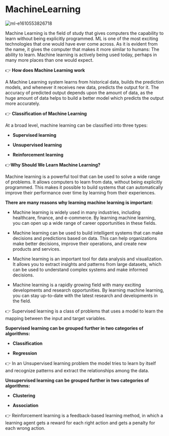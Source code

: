 # MachineLearning

![ml-e1610553826718](https://user-images.githubusercontent.com/123563634/234842674-d7a4ea75-76dc-4231-a8ea-fe5b593105a7.jpg)

Machine Learning is the field of study that gives computers the capability to learn without being explicitly programmed. ML is one of the most exciting technologies that one would have ever come across. As it is evident from the name, it gives the computer that makes it more similar to humans: The ability to learn. Machine learning is actively being used today, perhaps in many more places than one would expect.

👉 **How does Machine Learning work**

A Machine Learning system learns from historical data, builds the prediction models, and whenever it receives new data, predicts the output for it. The accuracy of predicted output depends upon the amount of data, as the huge amount of data helps to build a better model which predicts the output more accurately.

👉 **Classification of Machine Learning**

At a broad level, machine learning can be classified into three types:

- **Supervised learning**

- **Unsupervised learning**

- **Reinforcement learning**

👉**Why Should We Learn Machine Learning?**

Machine learning is a powerful tool that can be used to solve a wide range of problems. It allows computers to learn from data, without being explicitly programmed. This makes it possible to build systems that can automatically improve their performance over time by learning from their experiences.

**There are many reasons why learning machine learning is important:**

- Machine learning is widely used in many industries, including healthcare, finance, and e-commerce. By learning machine learning, you can open up a wide range of career opportunities in these fields.

- Machine learning can be used to build intelligent systems that can make decisions and predictions based on data. This can help organizations make better decisions, improve their operations, and create new products and services.

- Machine learning is an important tool for data analysis and visualization. It allows you to extract insights and patterns from large datasets, which can be used to understand complex systems and make informed decisions.

- Machine learning is a rapidly growing field with many exciting developments and research opportunities. By learning machine learning, you can stay up-to-date with the latest research and developments in the field.

👉 Supervised learning is a class of problems that uses a model to learn the mapping between the input and target variables.

**Supervised learning can be grouped further in two categories of algorithms:**

- **Classification**

- **Regression**

👉 In an Unsupervised learning problem the model tries to learn by itself and recognize patterns and extract the relationships among the data.

**Unsupervised learning can be grouped further in two categories of algorithms:**

- **Clustering**

- **Association**

👉 Reinforcement learning is a feedback-based learning method, in which a learning agent gets a reward for each right action and gets a penalty for each wrong action.
